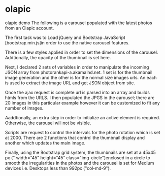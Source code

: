 # olapic
olapic demo
The following is a  carousel populated with the latest photos from an Olapic account.

The first task was to Load jQuery and Bootstrap JavaScript [bootstrap.min.js]in order to use the native carousel features.

There is a few styles applied in order to set the dimensions of the carousel. Addtionally, the opacity of the thumbnail is set here. 

Next, I declared 2 sets of variables in order to manipulate the incoming JSON array from photorankapi-a.akamaihd.net. 1 set is for the thumbnail image generation and the other is for the normal size images urls. An each is used to extract the image URL and get JSON object from site.

Once the ajax request is complete url is parsed into an array and builds htmls from the URLS. I then populated the JPGS in the carousel; there are 20 images in this particular example however it can be customized to fit any number of images. 

Aaddtionally, an extra step in order to initialize an active element is required. Otherwise, the carousel will not be visible.


Scripts are request to control the intervals for the photo rotation which is set at 2000. There are 2 functions that control the thumbnail display and another which updates the main image. 

Finally, using the Bootstrap grid system, the thumbnails are set at a 45x45 px (" width="45" height="45" class="img-circle")enclosed in a circle to smooth the irregularities in the photos and the carousel is set for Medium devices i.e. Desktops less than 992px ("col-md-9").
